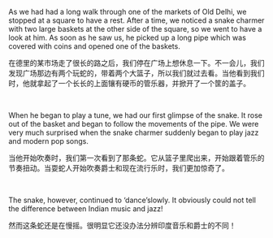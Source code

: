 As we had had a long walk through one of the markets of Old Delhi, we stopped at a square to have a rest. After a time, we noticed a snake charmer with two large baskets at the other side of the square, so we went to have a look at him. As soon as he saw us, he picked up a long pipe which was covered with coins and opened one of the baskets.

在德里的某市场走了很长的路之后，我们停在广场上想休息一下。不一会儿，我们发现广场那边有两个玩蛇的，带着两个大篮子，所以我们就过去看。当他看到我们时，他就拿起了一个长长的上面镶有硬币的管乐器，并掀开了一个筐的盖子。

    



When he began to play a tune, we had our first glimpse of the snake. It rose out of the basket and began to follow the movements of the pipe. We were very much surprised when the snake charmer suddenly began to play jazz and modern pop songs.

当他开始吹奏时，我们第一次看到了那条蛇。它从篮子里爬出来，开始跟着管乐的节奏扭动。当耍蛇人开始吹奏爵士和现在流行乐时，我们更加惊奇了。

    



The snake, however, continued to ‘dance’slowly. It obviously could not tell the difference between Indian music and jazz!

然而这条蛇还是在慢摇。很明显它还没办法分辨印度音乐和爵士的不同！
